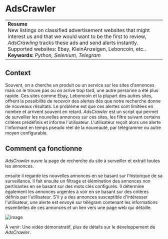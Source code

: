 # AdsCrawler
<table><tr><td>
<b>Resume</b>
<br>
  New listings on classified advertisement websites that might interest us and that we would want to be the first to review, <i>AdsCrawling</i> tracks these ads and send alerts instantly. Supported websites: Ebay, KleinAnzeigen, Leboncoin, etc..
<br>
<b>Keywords:</b> <i>Python, Selenium, Telegram</i>
</td></tr></table>

## Context
Souvent, on a cherche un produit ou un service sur les sites d'annonces mais on le trouve pas ou on arrive trop tard, une autre personne a été plus rapide. Ces sites comme Ebay, Leboncoin et la plupart des autres sites, offrent la possibilité de recevoir des alertes dès que notre recherche donne de nouveaux résultats. Le problème est que ces alertes sont limitées en nombre et arrivent souvent en retard. *AdsCrawler* est un script qui permet de surveiller les nouvelles annonces sur ces sites, les filtre suivant certains critères prédéfinis et informe l'utilisateur. L'utilisateur reçoit alors une alerte l'informant en temps pseudo réel de la nouveauté, par télégramme ou autre moyen configurable.

## Comment ça fonctionne
*AdsCrawler* ouvre la page de recherche du site à surveiller et extrait toutes les annonces.

ensuite il regarde les nouvelles annonces en se basant sur l'historique de sa surveillance. Il fait ensuite un filtrage et élémination des annonces non pertinantes en se basant sur des mots clés configurés. Il détermine également les annonces urgentes à voir en se basant sur des critères définis par l'utilisateur. S'il y a des annonces susceptible d'intéresser l'utilisateur, une alerte est envoyé sur télégram contenant les informations essentielles de ces annonces et un lien vers une page web qui détaille.

![image](https://github.com/elho2007/AdsCrawler/assets/34011591/24573946-f815-464c-8178-076dd7201d9b)


À venir: Une vidéo démonstratif, plus de détails sur le développement de *AdsCrawler*.
